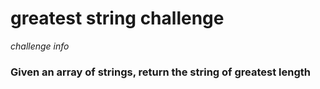 # greatest string challenge

*challenge info*

### Given an array of strings, return the string of greatest length